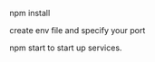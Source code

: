 <!-- Run the following commands to start up services -->

npm install

create env file and specify your port

npm start to start up services.

